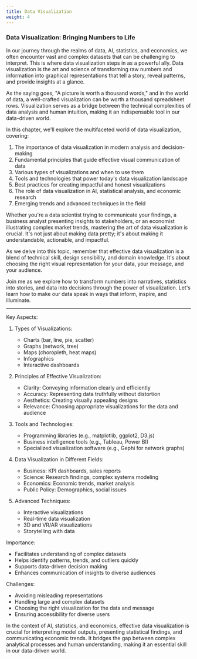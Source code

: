 ```yaml
---
title: Data Visualization
weight: 4
---
```


### Data Visualization: Bringing Numbers to Life

In our journey through the realms of data, AI, statistics, and economics, we often encounter vast and complex datasets that can be challenging to interpret. This is where data visualization steps in as a powerful ally. Data visualization is the art and science of transforming raw numbers and information into graphical representations that tell a story, reveal patterns, and provide insights at a glance.

As the saying goes, "A picture is worth a thousand words," and in the world of data, a well-crafted visualization can be worth a thousand spreadsheet rows. Visualization serves as a bridge between the technical complexities of data analysis and human intuition, making it an indispensable tool in our data-driven world.

In this chapter, we'll explore the multifaceted world of data visualization, covering:

1. The importance of data visualization in modern analysis and decision-making
2. Fundamental principles that guide effective visual communication of data
3. Various types of visualizations and when to use them
4. Tools and technologies that power today's data visualization landscape
5. Best practices for creating impactful and honest visualizations
6. The role of data visualization in AI, statistical analysis, and economic research
7. Emerging trends and advanced techniques in the field

Whether you're a data scientist trying to communicate your findings, a business analyst presenting insights to stakeholders, or an economist illustrating complex market trends, mastering the art of data visualization is crucial. It's not just about making data pretty; it's about making it understandable, actionable, and impactful.

As we delve into this topic, remember that effective data visualization is a blend of technical skill, design sensibility, and domain knowledge. It's about choosing the right visual representation for your data, your message, and your audience. 

Join me as we explore how to transform numbers into narratives, statistics into stories, and data into decisions through the power of visualization. Let's learn how to make our data speak in ways that inform, inspire, and illuminate.

---

Key Aspects:

1. Types of Visualizations:
   - Charts (bar, line, pie, scatter)
   - Graphs (network, tree)
   - Maps (choropleth, heat maps)
   - Infographics
   - Interactive dashboards

2. Principles of Effective Visualization:
   - Clarity: Conveying information clearly and efficiently
   - Accuracy: Representing data truthfully without distortion
   - Aesthetics: Creating visually appealing designs
   - Relevance: Choosing appropriate visualizations for the data and audience

3. Tools and Technologies:
   - Programming libraries (e.g., matplotlib, ggplot2, D3.js)
   - Business intelligence tools (e.g., Tableau, Power BI)
   - Specialized visualization software (e.g., Gephi for network graphs)

4. Data Visualization in Different Fields:
   - Business: KPI dashboards, sales reports
   - Science: Research findings, complex systems modeling
   - Economics: Economic trends, market analysis
   - Public Policy: Demographics, social issues

5. Advanced Techniques:
   - Interactive visualizations
   - Real-time data visualization
   - 3D and VR/AR visualizations
   - Storytelling with data

Importance:
- Facilitates understanding of complex datasets
- Helps identify patterns, trends, and outliers quickly
- Supports data-driven decision making
- Enhances communication of insights to diverse audiences

Challenges:
- Avoiding misleading representations
- Handling large and complex datasets
- Choosing the right visualization for the data and message
- Ensuring accessibility for diverse users

In the context of AI, statistics, and economics, effective data visualization is crucial for interpreting model outputs, presenting statistical findings, and communicating economic trends. It bridges the gap between complex analytical processes and human understanding, making it an essential skill in our data-driven world.

